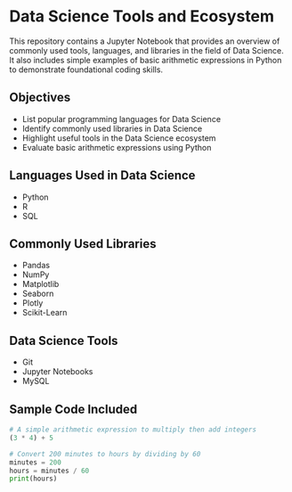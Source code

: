 # Data Science Tools and Ecosystem

This repository contains a Jupyter Notebook that provides an overview of commonly used tools, languages, and libraries in the field of Data Science. It also includes simple examples of basic arithmetic expressions in Python to demonstrate foundational coding skills.

## Objectives

- List popular programming languages for Data Science
- Identify commonly used libraries in Data Science
- Highlight useful tools in the Data Science ecosystem
- Evaluate basic arithmetic expressions using Python

## Languages Used in Data Science

- Python  
- R  
- SQL  

## Commonly Used Libraries

- Pandas  
- NumPy  
- Matplotlib  
- Seaborn  
- Plotly  
- Scikit-Learn  

## Data Science Tools

- Git  
- Jupyter Notebooks  
- MySQL  

## Sample Code Included

```python
# A simple arithmetic expression to multiply then add integers
(3 * 4) + 5

# Convert 200 minutes to hours by dividing by 60
minutes = 200
hours = minutes / 60
print(hours)
